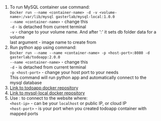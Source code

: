1. To run MySQL container use command:<br>
`Docker run --name <container-name> -d -v <volume-name>:/var/lib/mysql gasterlab/mysql-local:1.0.0`<br>
`--name <container-name>` - change this<br>
`-d` - is detached from current terminal<br>
`-v` - change to your volume name. And after ':' it sets db folder data for a volume<br>
last argument - image name to create from
2. Run python app using command:<br>
`Docker run --name --name <container-name> -p <host-port>:8080 -d gasterlab/todoapp:2.0.0`<br>
`--name <container-name>` - change this<br>
`-d` - is detached from current terminal<br>
`-p <host-port>` - change your host port to your needs<br>
This command will run python app and automatically connect to the mysql database
3. [Link to todoapp docker repository](https://hub.docker.com/repository/docker/gasterlab/todoapp/)
4. [Link to mysql-local docker repository](https://hub.docker.com/repository/docker/gasterlab/mysql-local/)
5. Use <host-ip>:<host-port> to connect to the website where:<br>
`<host-ip>` - can be your `localhost` or public IP, or cloud IP<br>
`<host-port>` - is your port when you created todoapp container with mapped ports
